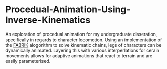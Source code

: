 # Procedual-Animation-Using-Inverse-Kinematics

An exploration of procedual animation for my undergraduate disseration, specifically in regards to character locomotion. Using an implementation of the [FABRIK](http://andreasaristidou.com/publications/papers/FABRIK.pdf) alogorithm to solve kinematic chains, legs of characters can be dynamically animated. Layering this with various interperlations for cerain movements allows for adaptive animations that react to terrain and are easily parameterised.
